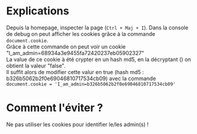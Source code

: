 # Explications

Depuis la homepage, inspecter la page (`Ctrl + Maj + I`). Dans la console de debug on peut afficher les cookies grâce à la commande `document.cookie`.  
Grâce à cette commande on peut voir un cookie "I_am_admin=68934a3e9455fa72420237eb05902327"  
La value de ce cookie à été crypter en un hash md5, en la décryptant () on obtient la valeur "false".  
Il suffit alors de modifier cette valur en true (hash md5 : b326b5062b2f0e69046810717534cb09) avec la commande `document.cookie = 'I_am_admin=b326b5062b2f0e69046810717534cb09'`  

# Comment l'éviter ?

Ne pas utiliser les cookies pour identifier le/les admin(s) !
